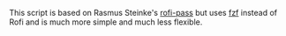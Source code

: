 This script is based on Rasmus Steinke's [rofi-pass][] but uses [fzf][] instead
of Rofi and is much more simple and much less flexible.

[rofi-pass]: https://github.com/carnager/rofi-pass
[fzf]: https://github.com/junegunn/fzf
